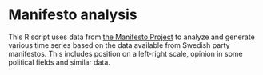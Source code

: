 # Manifesto analysis

This R script uses data from [the Manifesto Project][manifesto-project] to analyze and generate various time series based on the data available from Swedish party manifestos. This includes position on a left-right scale, opinion in some political fields and similar data.

[manifesto-project]: https://manifesto-project.wzb.eu
